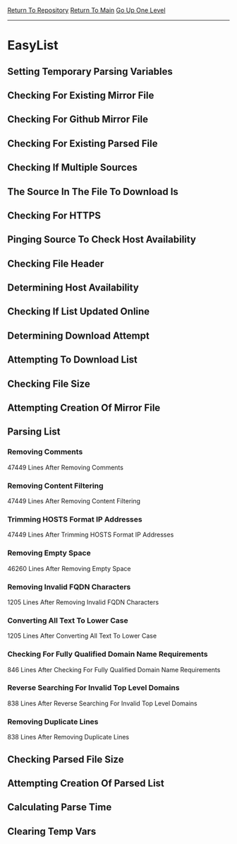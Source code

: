 [Return To Repository](https://github.com/deathbybandaid/piholeparser/)
[Return To Main](https://github.com/deathbybandaid/piholeparser/blob/master/RecentRunLogs/Mainlog.md)
[Go Up One Level](https://github.com/deathbybandaid/piholeparser/blob/master/RecentRunLogs/TopLevelScripts/30-Processing-External-Blacklists.md)
____________________________________
# EasyList
## Setting Temporary Parsing Variables
## Checking For Existing Mirror File
## Checking For Github Mirror File
## Checking For Existing Parsed File
## Checking If Multiple Sources
## The Source In The File To Download Is
## Checking For HTTPS
## Pinging Source To Check Host Availability
## Checking File Header
## Determining Host Availability
## Checking If List Updated Online
## Determining Download Attempt
## Attempting To Download List
## Checking File Size
## Attempting Creation Of Mirror File
## Parsing List
### Removing Comments
47449 Lines After Removing Comments
### Removing Content Filtering
47449 Lines After Removing Content Filtering
### Trimming HOSTS Format IP Addresses
47449 Lines After Trimming HOSTS Format IP Addresses
### Removing Empty Space
46260 Lines After Removing Empty Space
### Removing Invalid FQDN Characters
1205 Lines After Removing Invalid FQDN Characters
### Converting All Text To Lower Case
1205 Lines After Converting All Text To Lower Case
### Checking For Fully Qualified Domain Name Requirements
846 Lines After Checking For Fully Qualified Domain Name Requirements
### Reverse Searching For Invalid Top Level Domains
838 Lines After Reverse Searching For Invalid Top Level Domains
### Removing Duplicate Lines
838 Lines After Removing Duplicate Lines
## Checking Parsed File Size
## Attempting Creation Of Parsed List
## Calculating Parse Time
## Clearing Temp Vars
